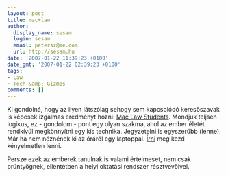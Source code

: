```yaml
---
layout: post
title: mac+law
author:
  display_name: sesam
  login: sesam
  email: petersz@me.com
  url: http://sesam.hu
date: '2007-01-22 11:39:23 +0100'
date_gmt: '2007-01-22 02:39:23 +0100'
tags:
- Law
- Tech &amp; Gizmos
comments: []
---
```


Ki gondolná, hogy az ilyen látszólag sehogy sem kapcsolódó keresőszavak is képesek izgalmas eredményt hozni: [Mac Law Students](http://maclawstudents.com/blog). Mondjuk teljsen logikus, ez - gondolom - pont egy olyan szakma, ahol az ember életét rendkívül megkönnyítni egy kis technika. Jegyzetelni is egyszerűbb (lenne). Már ha nem néznének ki az óráról egy laptoppal. [Írni](http://bash.org/?705689) meg kezd kényelmetlen lenni.

Persze ezek az emberek tanulnak is valami értelmeset, nem csak prüntyögnek, ellentétben a helyi oktatási rendszer résztvevőivel.
